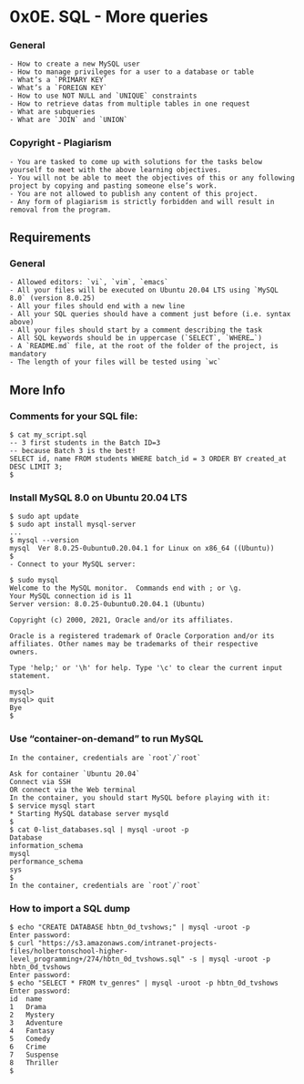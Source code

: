 # 0x0E. SQL - More queries
### General
    - How to create a new MySQL user
    - How to manage privileges for a user to a database or table
    - What’s a `PRIMARY KEY`
    - What’s a `FOREIGN KEY`
    - How to use NOT NULL and `UNIQUE` constraints
    - How to retrieve datas from multiple tables in one request
    - What are subqueries
    - What are `JOIN` and `UNION`
### Copyright - Plagiarism
    - You are tasked to come up with solutions for the tasks below yourself to meet with the above learning objectives.
    - You will not be able to meet the objectives of this or any following project by copying and pasting someone else’s work.
    - You are not allowed to publish any content of this project.
    - Any form of plagiarism is strictly forbidden and will result in removal from the program.
## Requirements
### General
    - Allowed editors: `vi`, `vim`, `emacs`
    - All your files will be executed on Ubuntu 20.04 LTS using `MySQL 8.0` (version 8.0.25)
    - All your files should end with a new line
    - All your SQL queries should have a comment just before (i.e. syntax above)
    - All your files should start by a comment describing the task
    - All SQL keywords should be in uppercase (`SELECT`, `WHERE…`)
    - A `README.md` file, at the root of the folder of the project, is mandatory
    - The length of your files will be tested using `wc`
## More Info
### Comments for your SQL file:
    $ cat my_script.sql
    -- 3 first students in the Batch ID=3
    -- because Batch 3 is the best!
    SELECT id, name FROM students WHERE batch_id = 3 ORDER BY created_at DESC LIMIT 3;
    $
### Install MySQL 8.0 on Ubuntu 20.04 LTS
    $ sudo apt update
    $ sudo apt install mysql-server
    ...
    $ mysql --version
    mysql  Ver 8.0.25-0ubuntu0.20.04.1 for Linux on x86_64 ((Ubuntu))
    $ 
    - Connect to your MySQL server:

    $ sudo mysql
    Welcome to the MySQL monitor.  Commands end with ; or \g.
    Your MySQL connection id is 11
    Server version: 8.0.25-0ubuntu0.20.04.1 (Ubuntu)

    Copyright (c) 2000, 2021, Oracle and/or its affiliates.

    Oracle is a registered trademark of Oracle Corporation and/or its
    affiliates. Other names may be trademarks of their respective
    owners.

    Type 'help;' or '\h' for help. Type '\c' to clear the current input statement.

    mysql>
    mysql> quit
    Bye
    $
### Use “container-on-demand” to run MySQL
    In the container, credentials are `root`/`root`

    Ask for container `Ubuntu 20.04`
    Connect via SSH
    OR connect via the Web terminal
    In the container, you should start MySQL before playing with it:
    $ service mysql start                                                   
    * Starting MySQL database server mysqld 
    $
    $ cat 0-list_databases.sql | mysql -uroot -p                               
    Database                                                                                   
    information_schema                                                                         
    mysql                                                                                      
    performance_schema                                                                         
    sys                      
    $
    In the container, credentials are `root`/`root`

### How to import a SQL dump
    $ echo "CREATE DATABASE hbtn_0d_tvshows;" | mysql -uroot -p
    Enter password: 
    $ curl "https://s3.amazonaws.com/intranet-projects-files/holbertonschool-higher-level_programming+/274/hbtn_0d_tvshows.sql" -s | mysql -uroot -p hbtn_0d_tvshows
    Enter password: 
    $ echo "SELECT * FROM tv_genres" | mysql -uroot -p hbtn_0d_tvshows
    Enter password: 
    id  name
    1   Drama
    2   Mystery
    3   Adventure
    4   Fantasy
    5   Comedy
    6   Crime
    7   Suspense
    8   Thriller
    $
